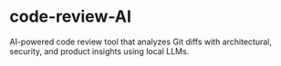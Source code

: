 # code-review-AI
AI-powered code review tool that analyzes Git diffs with architectural, security, and product insights using local LLMs.
